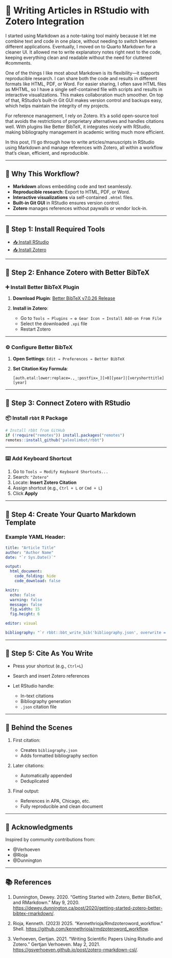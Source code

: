 

# 📄 Writing Articles in RStudio with Zotero Integration

I started using Markdown as a note-taking tool mainly because it let me combine text and code in one place, without needing to switch between different applications. Eventually, I moved on to Quarto Markdown for a cleaner UI. It allowed me to write explanatory notes right next to the code, keeping everything clean and readable without the need for cluttered #comments.

One of the things I like most about Markdown is its flexibility—it supports reproducible research. I can share both the code and results in different formats like HTML, PDF, or Word. For easier sharing, I often save HTML files as MHTML, so I have a single self-contained file with scripts and results in interactive visualizations. This makes collaboration much smoother. On top of that, RStudio’s built-in Git GUI makes version control and backups easy, which helps maintain the integrity of my projects.

For reference management, I rely on Zotero. It’s a solid open-source tool that avoids the restrictions of proprietary alternatives and handles citations well. With plugins like Better BibTeX, it integrates nicely with RStudio, making bibliography management in academic writing much more efficient.

In this post, I’ll go through how to write articles/manuscripts in RStudio using Markdown and manage references with Zotero, all within a workflow that’s clean, efficient, and reproducible.


---

## 🧠 Why This Workflow?

* **Markdown** allows embedding code and text seamlessly.
* **Reproducible research**: Export to HTML, PDF, or Word.
* **Interactive visualizations** via self-contained `.mhtml` files.
* **Built-in Git GUI** in RStudio ensures version control.
* **Zotero** manages references without paywalls or vendor lock-in.

---

## 🔧 Step 1: Install Required Tools

* [📥 Install RStudio](https://posit.co/download/rstudio-desktop/)
* [📥 Install Zotero](https://www.zotero.org/)

---

## 🔌 Step 2: Enhance Zotero with Better BibTeX

### ➕ Install Better BibTeX Plugin

1. **Download Plugin**:
   [Better BibTeX v7.0.26 Release](https://github.com/retorquere/zotero-better-bibtex/releases/tag/v7.0.26)

2. **Install in Zotero**:

   * Go to `Tools → Plugins → ⚙️ Gear Icon → Install Add-on From File`
   * Select the downloaded `.xpi` file
   * Restart Zotero

---

### ⚙️ Configure Better BibTeX

1. **Open Settings**:
   `Edit → Preferences → Better BibTeX`

2. **Set Citation Key Formula**:

   ```plaintext
   [auth.etal:lower:replace=.,_:postfix=_][>0][year]|[veryshorttitle][year]
   ```

---

## 🔄 Step 3: Connect Zotero with RStudio

### 📦 Install `rbbt` R Package

```r
# Install rbbt from GitHub
if (!require("remotes")) install.packages("remotes")
remotes::install_github("paleolimbot/rbbt")
```

---

### ⌨️ Add Keyboard Shortcut

1. Go to `Tools → Modify Keyboard Shortcuts...`
2. Search: `"Zotero"`
3. Locate: **Insert Zotero Citation**
4. Assign shortcut (e.g., `Ctrl + L` or `Cmd + L`)
5. Click **Apply**

---

## 📝 Step 4: Create Your Quarto Markdown Template

### Example YAML Header:

```yaml
title: "Article Title"
author: "Author Name"
date: "`r Sys.Date()`"

output:
  html_document:
    code_folding: hide    
    code_download: false

knitr:
  echo: false
  warning: false
  message: false
  fig.width: 15
  fig.height: 6

editor: visual

bibliography: "`r rbbt::bbt_write_bib('bibliography.json', overwrite = TRUE)`"
```

---

## 🔁 Step 5: Cite As You Write

* Press your shortcut (e.g., `Ctrl+L`)
* Search and insert Zotero references
* Let RStudio handle:

  * In-text citations
  * Bibliography generation
  * `.json` citation file

---

## 🧩 Behind the Scenes

1. First citation:

   * Creates `bibliography.json`
   * Adds formatted bibliography section

2. Later citations:

   * Automatically appended
   * Deduplicated

3. Final output:

   * References in APA, Chicago, etc.
   * Fully reproducible and clean document

---

## 🙏 Acknowledgments


Inspired by community contributions from:

* @Verhoeven
* @Rioja
* @Dunnington

---

## 📚 References
1. Dunnington, Dewey. 2020. “Getting Started with Zotero, Better BibTeX, and RMarkdown.” May 9, 2020. https://dewey.dunnington.ca/post/2020/getting-started-zotero-better-bibtex-rmarkdown/.

2. Rioja, Kenneth. (2023) 2025. “Kennethrioja/Rmdzoteroword_workflow.” Shell. https://github.com/kennethrioja/rmdzoteroword_workflow.

3. Verhoeven, Gertjan. 2021. “Writing Scientific Papers Using Rstudio and Zotero.” Gertjan Verhoeven. May 2, 2021. https://gsverhoeven.github.io/post/zotero-rmarkdown-csl/.
